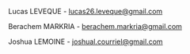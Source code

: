 Lucas LEVEQUE - lucas26.leveque@gmail.com 

Berachem MARKRIA - berachem.markria@gmail.com

Joshua LEMOINE - joshual.courriel@gmail.com 
